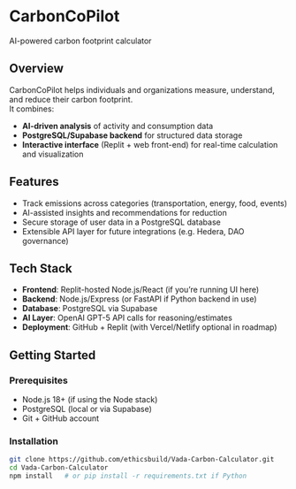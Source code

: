# CarbonCoPilot  
AI-powered carbon footprint calculator

## Overview
CarbonCoPilot helps individuals and organizations measure, understand, and reduce their carbon footprint.  
It combines:
- **AI-driven analysis** of activity and consumption data  
- **PostgreSQL/Supabase backend** for structured data storage  
- **Interactive interface** (Replit + web front-end) for real-time calculation and visualization  

## Features
- Track emissions across categories (transportation, energy, food, events)  
- AI-assisted insights and recommendations for reduction  
- Secure storage of user data in a PostgreSQL database  
- Extensible API layer for future integrations (e.g. Hedera, DAO governance)  

## Tech Stack
- **Frontend**: Replit-hosted Node.js/React (if you’re running UI here)  
- **Backend**: Node.js/Express (or FastAPI if Python backend in use)  
- **Database**: PostgreSQL via Supabase  
- **AI Layer**: OpenAI GPT-5 API calls for reasoning/estimates  
- **Deployment**: GitHub + Replit (with Vercel/Netlify optional in roadmap)  

## Getting Started

### Prerequisites
- Node.js 18+ (if using the Node stack)  
- PostgreSQL (local or via Supabase)  
- Git + GitHub account  

### Installation
```bash
git clone https://github.com/ethicsbuild/Vada-Carbon-Calculator.git
cd Vada-Carbon-Calculator
npm install   # or pip install -r requirements.txt if Python
